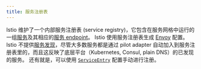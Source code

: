 ```yaml
---
title: 服务注册表
---
```

Istio 维护了一个内部服务注册表 (service registry)，它包含在服务网格中运行的一组[服务](#%E6%9C%8D%E5%8A%A1)及其相应的[服务 endpoint](#%E6%9C%8D%E5%8A%A1-endpoint)。 Istio 使用服务注册表生成 [Envoy](#envoy) 配置。
Istio 不提供[服务发现](https://en.wikipedia.org/wiki/Service_discovery)，尽管大多数服务都是通过 pilot adapter 自动加入到服务注册表里的，而且这反映了底层平台（Kubernetes, Consul, plain DNS）的已发现的服务。 还有就是，可以使用 [`ServiceEntry`](/zh/docs/concepts/traffic-management/#service-entry) 配置手动进行注册。


